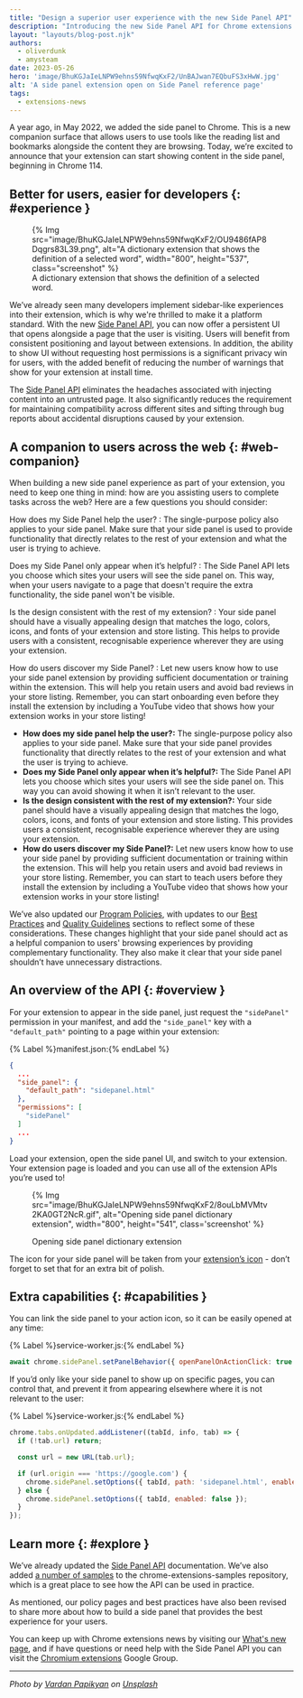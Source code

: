 ```yaml
---
title: "Design a superior user experience with the new Side Panel API"
description: "Introducing the new Side Panel API for Chrome extensions."  
layout: "layouts/blog-post.njk"
authors:
  - oliverdunk
  - amysteam
date: 2023-05-26
hero: 'image/BhuKGJaIeLNPW9ehns59NfwqKxF2/UnBAJwan7EQbuFS3xHwW.jpg'
alt: 'A side panel extension open on Side Panel reference page'
tags:
  - extensions-news
---
```


A year ago, in May 2022, we added the side panel to Chrome. This is a new companion surface that
allows users to use tools like the reading list and bookmarks alongside the content they are
browsing. Today, we’re excited to announce that your extension can start showing content in the side
panel, beginning in Chrome 114.

## Better for users, easier for developers {: #experience }

<figure>
  {% Img src="image/BhuKGJaIeLNPW9ehns59NfwqKxF2/OU9486fAP8Dqgrs83L39.png", alt="A dictionary extension that shows the definition of a selected word", width="800", height="537", class="screenshot" %}
  <figcaption>
  A dictionary extension that shows the definition of a selected word.
  </figcaption>
</figure>

We’ve already seen many developers implement sidebar-like experiences into their extension, which is
why we're thrilled to make it a platform standard. With the new [Side Panel API][api-sidepanel], you
can now offer a persistent UI that opens alongside a page that the user is visiting. Users will
benefit from consistent positioning and layout between extensions. In addition, the ability to show
UI without requesting host permissions is a significant privacy win for users, with the added
benefit of reducing the number of warnings that show for your extension at install time.

The [Side Panel API][api-sidepanel] eliminates the headaches associated with injecting content into
an untrusted page. It also significantly reduces the requirement for maintaining compatibility
across different sites and sifting through bug reports about accidental disruptions caused by your
extension.

## A companion to users across the web {: #web-companion}

When building a new side panel experience as part of your extension, you need to keep one thing in
mind: how are you assisting users to complete tasks across the web? Here are a few questions you
should consider:

How does my Side Panel help the user?
: The single-purpose policy also applies to your side panel. Make sure that your side panel is used to provide functionality that directly relates to the rest of your extension and what the user is trying to achieve.

Does my Side Panel only appear when it’s helpful?
: The Side Panel API lets you choose which sites your users will see the side panel on. This way, when your users navigate to a page that doesn't require the extra functionality, the side panel won't be visible.

Is the design consistent with the rest of my extension?
: Your side panel should have a visually appealing design that matches the logo, colors, icons, and fonts of your extension and store listing. This helps to provide users with a consistent, recognisable experience wherever they are using your extension.

How do users discover my Side Panel?
: Let new users know how to use your side panel extension by providing sufficient documentation or training within the extension. This will help you retain users and avoid bad reviews in your store listing. Remember, you can start onboarding even before they install the extension by including a YouTube video that shows how your extension works in your store listing!

* **How does my side panel help the user?:** The single-purpose policy also applies to your side panel. Make sure that your side panel provides functionality that directly relates to the rest of your extension and what the user is trying to achieve.
* **Does my Side Panel only appear when it’s helpful?:** The Side Panel API lets you choose which sites your users will see the side panel on. This way you can avoid showing it when it isn’t relevant to the user.
* **Is the design consistent with the rest of my extension?:** Your side panel should have a visually appealing design that matches the logo, colors, icons, and fonts of your extension and store listing. This provides users a consistent, recognisable experience wherever they are using your extension.
* **How do users discover my Side Panel?:** Let new users know how to use your side panel by providing sufficient documentation or training within the extension. This will help you retain users and avoid bad reviews in your store listing. Remember, you can start to teach users before they install the extension by including a YouTube video that shows how your extension works in your store listing!

We’ve also updated our [Program Policies](/docs/webstore/program-policies/), with updates to our [Best Practices](/docs/webstore/program-policies/best-practices/) and [Quality Guidelines](/docs/webstore/program-policies/quality-guidelines/) sections to reflect some of these considerations. These changes highlight that your side panel should act as a helpful companion to users' browsing experiences by providing complementary functionality. They also make it clear that your side panel shouldn’t have unnecessary distractions.

## An overview of the API {: #overview }

For your extension to appear in the side panel, just request the `"sidePanel"` permission in your manifest, and add the `"side_panel"` key with a `"default_path"` pointing to a page within your extension:

{% Label %}manifest.json:{% endLabel %}

```json
{
  ...
  "side_panel": {
    "default_path": "sidepanel.html"
  },
  "permissions": [
    "sidePanel"
  ]
  ...
}
```

Load your extension, open the side panel UI, and switch to your extension. Your extension page is loaded and you can use all of the extension APIs you’re used to!

<figure>

{% Img src="image/BhuKGJaIeLNPW9ehns59NfwqKxF2/8ouLbMVMtv2KA0GT2NcR.gif", alt="Opening side panel dictionary extension", width="800", height="541", class='screenshot' %}
  
  <figcaption>
    Opening side panel dictionary extension
  </figcaption>
</figure>

The icon for your side panel will be taken from your [extension’s icon][manifest-icon] - don’t forget to set that for an extra bit of polish.

## Extra capabilities {: #capabilities }

You can link the side panel to your action icon, so it can be easily opened at any time:

{% Label %}service-worker.js:{% endLabel %}

```js
await chrome.sidePanel.setPanelBehavior({ openPanelOnActionClick: true });
```

If you’d only like your side panel to show up on specific pages, you can control that, and prevent
it from appearing elsewhere where it is not relevant to the user:

{% Label %}service-worker.js:{% endLabel %}

```js
chrome.tabs.onUpdated.addListener((tabId, info, tab) => {
  if (!tab.url) return;

  const url = new URL(tab.url);

  if (url.origin === 'https://google.com') {
    chrome.sidePanel.setOptions({ tabId, path: 'sidepanel.html', enabled: true });
  } else {
    chrome.sidePanel.setOptions({ tabId, enabled: false });
  }
});
```

## Learn more {: #explore }

We’ve already updated the [Side Panel API][api-sidepanel] documentation. We’ve also added [a number of samples][gh-sidepanel-samples] to the chrome-extensions-samples repository, which is a great place to see how the API can be used in practice.

As mentioned, our policy pages and best practices have also been revised to share more about how to build a side panel that provides the best experience for your users.

You can keep up with Chrome extensions news by visiting our [What's new page][whats-new], and if have questions or need help with the Side Panel API you can visit the [Chromium extensions][chromium-groups] Google Group.

---

_Photo by [Vardan Papikyan][unsplash-vardan] on [Unsplash][unsplash]_
  
[api-sidepanel]: /docs/extensions/reference/sidepanel
[whats-new]: /docs/extensions/whatsnew/
[chromium-groups]: https://groups.google.com/a/chromium.org/g/chromium-extensions
[gh-sidepanel-samples]: https://github.com/GoogleChrome/chrome-extensions-samples/tree/main/functional-samples/
[gh-sidepanel-dictionary]: https://github.com/GoogleChrome/chrome-extensions-samples/tree/main/functional-samples/sample.sidepanel-dictionary
[manifest-icon]: /docs/extensions/mv3/manifest/icons/
[unsplash-vardan]: https://unsplash.com/@timberfoster?utm_source=unsplash&utm_medium=referral&utm_content=creditCopyText
[unsplash]: https://unsplash.com/photos/lSegRSDBMLw?utm_source=unsplash&utm_medium=referral&utm_content=creditCopyText
